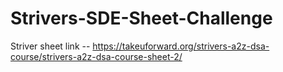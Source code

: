 # Strivers-SDE-Sheet-Challenge
Striver sheet link -- https://takeuforward.org/strivers-a2z-dsa-course/strivers-a2z-dsa-course-sheet-2/
